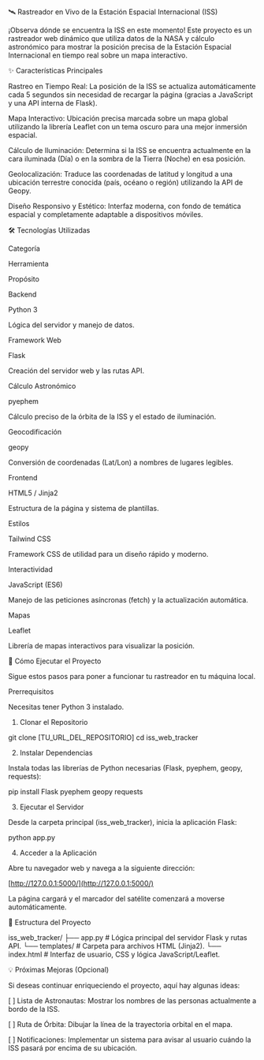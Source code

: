 🛰️ Rastreador en Vivo de la Estación Espacial Internacional (ISS)

¡Observa dónde se encuentra la ISS en este momento! Este proyecto es un rastreador web dinámico que utiliza datos de la NASA y cálculo astronómico para mostrar la posición precisa de la Estación Espacial Internacional en tiempo real sobre un mapa interactivo.

✨ Características Principales

Rastreo en Tiempo Real: La posición de la ISS se actualiza automáticamente cada 5 segundos sin necesidad de recargar la página (gracias a JavaScript y una API interna de Flask).

Mapa Interactivo: Ubicación precisa marcada sobre un mapa global utilizando la librería Leaflet con un tema oscuro para una mejor inmersión espacial.

Cálculo de Iluminación: Determina si la ISS se encuentra actualmente en la cara iluminada (Día) o en la sombra de la Tierra (Noche) en esa posición.

Geolocalización: Traduce las coordenadas de latitud y longitud a una ubicación terrestre conocida (país, océano o región) utilizando la API de Geopy.

Diseño Responsivo y Estético: Interfaz moderna, con fondo de temática espacial y completamente adaptable a dispositivos móviles.

🛠️ Tecnologías Utilizadas

Categoría

Herramienta

Propósito

Backend

Python 3

Lógica del servidor y manejo de datos.

Framework Web

Flask

Creación del servidor web y las rutas API.

Cálculo Astronómico

pyephem

Cálculo preciso de la órbita de la ISS y el estado de iluminación.

Geocodificación

geopy

Conversión de coordenadas (Lat/Lon) a nombres de lugares legibles.

Frontend

HTML5 / Jinja2

Estructura de la página y sistema de plantillas.

Estilos

Tailwind CSS

Framework CSS de utilidad para un diseño rápido y moderno.

Interactividad

JavaScript (ES6)

Manejo de las peticiones asíncronas (fetch) y la actualización automática.

Mapas

Leaflet

Librería de mapas interactivos para visualizar la posición.

🚀 Cómo Ejecutar el Proyecto

Sigue estos pasos para poner a funcionar tu rastreador en tu máquina local.

Prerrequisitos

Necesitas tener Python 3 instalado.

1. Clonar el Repositorio

git clone [TU_URL_DEL_REPOSITORIO]
cd iss_web_tracker


2. Instalar Dependencias

Instala todas las librerías de Python necesarias (Flask, pyephem, geopy, requests):

pip install Flask pyephem geopy requests


3. Ejecutar el Servidor

Desde la carpeta principal (iss_web_tracker), inicia la aplicación Flask:

python app.py


4. Acceder a la Aplicación

Abre tu navegador web y navega a la siguiente dirección:

[http://127.0.0.1:5000/](http://127.0.0.1:5000/)


La página cargará y el marcador del satélite comenzará a moverse automáticamente.

📂 Estructura del Proyecto

iss_web_tracker/
├── app.py                  # Lógica principal del servidor Flask y rutas API.
└── templates/              # Carpeta para archivos HTML (Jinja2).
    └── index.html          # Interfaz de usuario, CSS y lógica JavaScript/Leaflet.


💡 Próximas Mejoras (Opcional)

Si deseas continuar enriqueciendo el proyecto, aquí hay algunas ideas:

[ ] Lista de Astronautas: Mostrar los nombres de las personas actualmente a bordo de la ISS.

[ ] Ruta de Órbita: Dibujar la línea de la trayectoria orbital en el mapa.

[ ] Notificaciones: Implementar un sistema para avisar al usuario cuándo la ISS pasará por encima de su ubicación.
